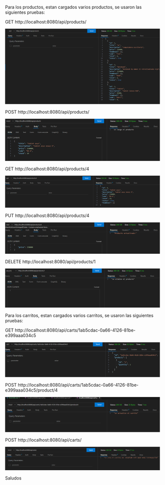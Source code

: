 Para los productos, estan cargados varios productos, se usaron las siguientes pruebas: 

GET http://localhost:8080/api/products/

![alt text](<img/Products/Screenshot 2024-07-10 020832.png>)

POST http://localhost:8080/api/products/

![alt text](<img/Products/Screenshot 2024-07-10 021320.png>)

GET http://localhost:8080/api/products/4

![alt text](<img/Products/Screenshot 2024-07-10 021416.png>)

PUT http://localhost:8080/api/products/4

![alt text](<img/Products/Screenshot 2024-07-10 021636.png>)

DELETE http://localhost:8080/api/products/1

![alt text](<img/Products/Screenshot 2024-07-10 021804.png>)


Para los carritos, estan cargados varios carritos, se usaron las siguientes pruebas: 

GET http://localhost:8080/api/carts/1ab5cdac-0a66-4126-81be-e399aaa034c5

![alt text](<img/Carts/Screenshot 2024-07-10 022126.png>)

POST http://localhost:8080/api/carts/1ab5cdac-0a66-4126-81be-e399aaa034c5/product/4

![alt text](<img/Carts/Screenshot 2024-07-10 022323.png>)

POST http://localhost:8080/api/carts/

![alt text](<img/Carts/Screenshot 2024-07-10 022524.png>)

Saludos
